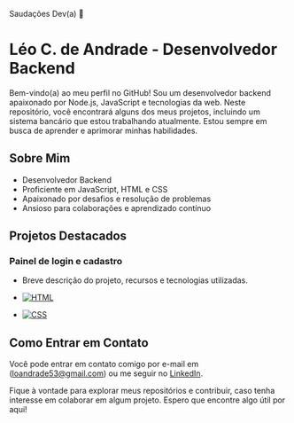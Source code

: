 Saudações Dev(a) 👋
# Léo C. de Andrade - Desenvolvedor Backend

Bem-vindo(a) ao meu perfil no GitHub! Sou um desenvolvedor backend apaixonado por Node.js, JavaScript e tecnologias da web. Neste repositório, você encontrará alguns dos meus projetos, incluindo um sistema bancário que estou trabalhando atualmente. Estou sempre em busca de aprender e aprimorar minhas habilidades.

## Sobre Mim

- Desenvolvedor Backend
- Proficiente em JavaScript, HTML e CSS
- Apaixonado por desafios e resolução de problemas
- Ansioso para colaborações e aprendizado contínuo

## Projetos Destacados

### Painel de login e cadastro
- Breve descrição do projeto, recursos e tecnologias utilizadas.


- [![HTML](https://img.shields.io/badge/HTML-5-orange?style=for-the-badge)](https://developer.mozilla.org/en-US/docs/Web/HTML)

- [![CSS](https://img.shields.io/badge/CSS-3-blue?style=for-the-badge)](https://developer.mozilla.org/en-US/docs/Web/CSS)

## Como Entrar em Contato

Você pode entrar em contato comigo por e-mail em (loandrade53@gmail.com) ou me seguir no [LinkedIn](https://www.linkedin.com/in/l%C3%A9o-cardoso-de-andrade-814988251/).

Fique à vontade para explorar meus repositórios e contribuir, caso tenha interesse em colaborar em algum projeto. Espero que encontre algo útil por aqui!


<!--
**LeooAndrade/LeooAndrade** is a ✨ _special_ ✨ repository because its `README.md` (this file) appears on your GitHub profile.

Here are some ideas to get you started:

- 🔭 I’m currently working on ...
- 🌱 I’m currently learning ...
- 👯 I’m looking to collaborate on ...
- 🤔 I’m looking for help with ...
- 💬 Ask me about ...
- 📫 How to reach me: ...
- 😄 Pronouns: ...
- ⚡ Fun fact: ...
-->
